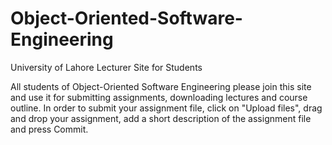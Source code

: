 # Object-Oriented-Software-Engineering
University of Lahore Lecturer Site for Students

All students of Object-Oriented Software Engineering please join this site and use it for submitting assignments, downloading lectures and course outline.
In order to submit your assignment file, click on "Upload files", drag and drop your assignment, add a short description of the assignment file and press Commit.

